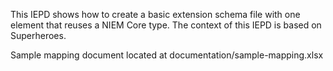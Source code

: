 This IEPD shows how to create a basic extension schema file with one element that reuses a NIEM Core type.  The context of this IEPD is based on Superheroes.

Sample mapping document located at documentation/sample-mapping.xlsx
